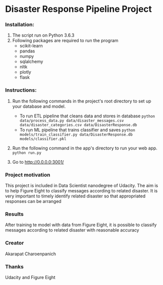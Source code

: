# Disaster Response Pipeline Project

### Installation:
1.  The script run on Python 3.6.3
2.  Following packages are required to run the program
	- scikit-learn
    - pandas
    - numpy
    - sqlalchemy
    - nltk
    - plotly
    - flask

### Instructions:
1. Run the following commands in the project's root directory to set up your database and model.

    - To run ETL pipeline that cleans data and stores in database
        `python data/process_data.py data/disaster_messages.csv data/disaster_categories.csv data/DisasterResponse.db`
    - To run ML pipeline that trains classifier and saves
        `python models/train_classifier.py data/DisasterResponse.db models/classifier.pkl`

2. Run the following command in the app's directory to run your web app.
    `python run.py`

3. Go to http://0.0.0.0:3001/

### Project motivation
This project is included in Data Scientist nanodegree of Udacity.  The aim is to help Figure Eight to classify messages according to related disaster.  It is very important to timely identify related disaster so that appropriated responses can be arranged

### Results
After training te model with data from Figure Eight, it is possible to classify messages according to related disaster with reasonable accuracy

### Creator
Akarapat Charoenpanich

### Thanks
Udacity and Figure Eight